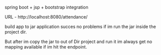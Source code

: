 spring boot + jsp + bootstrap integration

URL - http://localhost:8080/attendance/

build app to jar application succes no problems if im run the jar inside the project dir.

But after im copy the jar to out of Dir project and run it im always get no mapping available if im hit the endpoint.